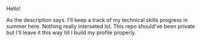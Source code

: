 Hello!

As the description says. I'll keep a track of my technical skills progress in summer here.
Nothing really interseted lol. This repo should've been private but I'll leave it this way till I build my profile properly.
